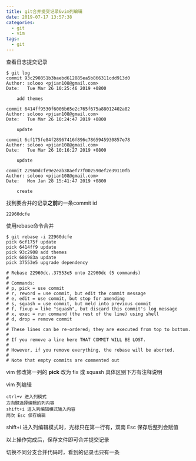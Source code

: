 ```yaml
---
title: git合并提交记录&vim列编辑
date: 2019-07-17 13:57:38
categories: 
  - git 
  - vim
tags: 
  - git
---
```




查看日志提交记录

```
$ git log
commit 93c290851b3baebd612885ea5b866311cdd913d0
Author: solooo <pjian108@gmail.com>
Date:   Tue Mar 26 10:25:46 2019 +0800

    add themes

commit 6414ff9530f6006b65e2c765f675a88012402a82
Author: solooo <pjian108@gmail.com>
Date:   Tue Mar 26 10:24:47 2019 +0800

    update

commit 6cf175fe84f28967416f896c7865945930857e78
Author: solooo <pjian108@gmail.com>
Date:   Tue Mar 26 10:16:27 2019 +0800

    update

commit 22960dcfe9e2eab38aef77f002590ef2e39110fb
Author: solooo <pjian108@gmail.com>
Date:   Mon Jan 28 15:41:47 2019 +0800

    create

```
<!-- more -->
找到要合并的记录**之前**的一条commit id

```
22960dcfe
```

使用rebase命令合并

```
$ git rebase -i 22960dcfe
pick 6cf175f update
pick 6414ff9 update
pick 93c2908 add themes
pick 686983a update
pick 37553e5 upgrade dependency

# Rebase 22960dc..37553e5 onto 22960dc (5 commands)
#
# Commands:
# p, pick = use commit
# r, reword = use commit, but edit the commit message
# e, edit = use commit, but stop for amending
# s, squash = use commit, but meld into previous commit
# f, fixup = like "squash", but discard this commit's log message
# x, exec = run command (the rest of the line) using shell
# d, drop = remove commit
#
# These lines can be re-ordered; they are executed from top to bottom.
#
# If you remove a line here THAT COMMIT WILL BE LOST.
#
# However, if you remove everything, the rebase will be aborted.
#
# Note that empty commits are commented out

```

vim 修改第一列的 **pick** 改为 fix 或 squash 具体区别下方有注释说明

vim 列编辑

```
ctrl+v 进入列模式
方向键选择编辑的列内容
shift+i 进入列编辑模式输入内容
两次 Esc 保存编辑
```

shift+i 进入列编辑模式时，光标只在第一行有，双南 Esc 保存后整列会赋值

以上操作完成后，保存文件即可合并提交记录

切换不同分支合并代码时，看到的记录也只有一条
